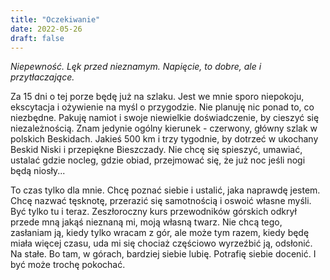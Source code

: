 ```yaml
---
title: "Oczekiwanie"
date: 2022-05-26
draft: false
---
```


*Niepewność. Lęk przed nieznamym. Napięcie, to dobre, ale i przytłaczające.*

Za 15 dni o tej porze będę już na szlaku. Jest we mnie sporo niepokoju, ekscytacja i ożywienie na myśl o przygodzie. Nie planuję nic ponad to, co niezbędne. Pakuję namiot i swoje niewielkie doświadczenie, by cieszyć się niezależnością. Znam jedynie ogólny kierunek - czerwony, główny szlak w polskich Beskidach. Jakieś 500 km i trzy tygodnie, by dotrzeć w ukochany Beskid Niski i przepiękne Bieszczady. Nie chcę się spieszyć, umawiać, ustalać gdzie nocleg, gdzie obiad, przejmować się, że już noc jeśli nogi będą niosły... 

To czas tylko dla mnie. Chcę poznać siebie i ustalić, jaka naprawdę jestem. Chcę nazwać tęsknotę, przerazić się samotnością i oswoić własne myśli. Być tylko tu i teraz. Zeszłoroczny kurs przewodników górskich odkrył przede mną jakąś nieznaną mi, moją własną twarz. Nie chcą tego, zasłaniam ją, kiedy tylko wracam z gór, ale może tym razem, kiedy będę miała więcej czasu, uda mi się chociaż częściowo wyrzeźbić ją, odsłonić. Na stałe. Bo tam, w górach, bardziej siebie lubię. Potrafię siebie docenić. I być może trochę pokochać.
